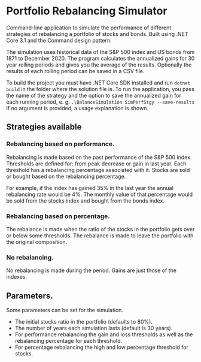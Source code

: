 # Portfolio Rebalancing Simulator
Command-line application to simulate the performance of different strategies of rebalancing a portfolio of stocks and bonds. Built using .NET Core 3.1 and the Command design pattern.

The simulation uses historical data of the S&P 500 index and US bonds from 1871 to December 2020. The program calculates the annualized gains for 30 year rolling periods and gives you the average of the results. Optionally the results of each rolling period can be saved in a CSV file.

To build the project you must have .NET Core SDK installed and run `dotnet build` in the folder where the solution file is.
To run the application, you pass the name of the strategy and the option to save the annualized gain for each running period, e. g. `.\BalanceSimulation SimPerfStgy --save-results`  
If no argument is provided, a usage explanation is shown.

## Strategies available
### Rebalancing based on performance.  
Rebalancing is made based on the past performance of the S&P 500 index. Thresholds are defined for: from peak decrease or gain in last year. Each threshold has a rebalancing percentage associated with it. Stocks are sold or bought based on the rebalancing percentage.

For example, if the index has gained 35% in the last year the annual rebalancing rate would be 4%. The monthly value of that percentage would be sold from the stocks index and bought from the bonds index.  

### Rebalancing based on percentage.
The rebalance is made when the ratio of the stocks in the portfolio gets over or below some thresholds. The rebalance is made to leave the portfolio with the original composition.

### No rebalancing.
No rebalancing is made during the period. Gains are just those of the indexes.

## Parameters.
Some parameters can be set for the simulation.
- The initial stocks ratio in the portfolio (defaults to 80%).  
- The number of years each simulation lasts (default is 30 years).
- For performance rebalancing the gain and loss thresholds as well as the rebalancing percentage for each threshold.  
- For percentage rebalancing the high and low percentage threshold for stocks.  


